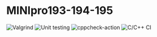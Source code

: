 # MINIpro193-194-195
![Valgrind](https://github.com/99003193/MINIpro193-194-195/workflows/Valgrind/badge.svg)
![Unit testing](https://github.com/99003193/MINIpro193-194-195/workflows/Unit%20testing/badge.svg)
![cppcheck-action](https://github.com/99003193/MINIpro193-194-195/workflows/cppcheck-action/badge.svg)
![C/C++ CI](https://github.com/99003193/MINIpro193-194-195/workflows/C/C++%20CI/badge.svg)

